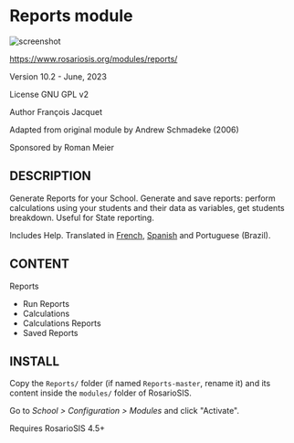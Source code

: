 Reports module
==============

![screenshot](https://gitlab.com/francoisjacquet/Reports/raw/master/screenshot.png?inline=false)

https://www.rosariosis.org/modules/reports/

Version 10.2 - June, 2023

License GNU GPL v2

Author François Jacquet

Adapted from original module by Andrew Schmadeke (2006)

Sponsored by Roman Meier

DESCRIPTION
-----------
Generate Reports for your School.
Generate and save reports: perform calculations using your students and their data as variables, get students breakdown.
Useful for State reporting.

Includes Help.
Translated in [French](https://www.rosariosis.org/fr/modules/reports/), [Spanish](https://www.rosariosis.org/es/modules/reports/) and Portuguese (Brazil).


CONTENT
-------
Reports
- Run Reports
- Calculations
- Calculations Reports
- Saved Reports

INSTALL
-------
Copy the `Reports/` folder (if named `Reports-master`, rename it) and its content inside the `modules/` folder of RosarioSIS.

Go to _School > Configuration > Modules_ and click "Activate".

Requires RosarioSIS 4.5+
